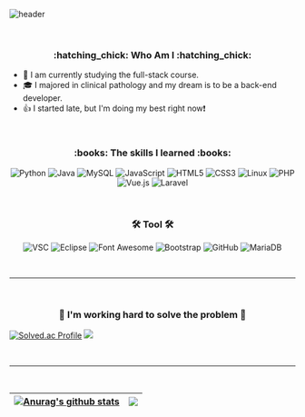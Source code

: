 <!--
**eunjiP/eunjiP** is a ✨ _special_ ✨ repository because its `README.md` (this file) appears on your GitHub profile.

Here are some ideas to get you started:

- 🔭 I’m currently working on ...
- 🌱 I’m currently learning ...
- 👯 I’m looking to collaborate on ...
- 🤔 I’m looking for help with ...
- 💬 Ask me about ...
- 📫 How to reach me: ...
- 😄 Pronouns: ...
- ⚡ Fun fact: ...
-->

![header](https://capsule-render.vercel.app/api?type=rounded&color=gradient&height=300&section=header&text=WELCOME%20&fontSize=90&desc=eunjiP%20GitHub%20Passion%20developer%20&fontAlign=30&descAlign=30&descAlignY=65&animation=twinkling)

<br>

<h3 align="center">:hatching_chick: Who Am I :hatching_chick:</h3>

* 🌱 I am currently studying the full-stack course.
* 🎓 I majored in clinical pathology and my dream is to be a back-end developer.
* 👍 I started late, but I'm doing my best right now:exclamation:

<br>

<h3 align="center"><b>:books: The skills I learned :books:</b></h3>
<p align="center">
<img alt="Python" src="https://img.shields.io/badge/Python-3766AB?style=flat-square&logo=Python&logoColor=white">
<img alt="Java" src ="https://img.shields.io/badge/JAVA-007396.svg?&style=flat-square&logo=Java&logoColor=white"/>
<img alt="MySQL" src ="https://img.shields.io/badge/MySQL-4479A1.svg?&style=flat-square&logo=MySQL&logoColor=white"/>
<img alt="JavaScript" src="https://img.shields.io/badge/JavaScript-F7DF1E?style=flat-square&logo=javascript&logoColor=black">
<img alt="HTML5" src="https://img.shields.io/badge/HTML5-E34F26?style=flat-square&logo=html5&logoColor=white">
<img alt="CSS3" src="https://img.shields.io/badge/CSS-1572B6?style=flat-square&logo=css3&logoColor=white">
<img alt="Linux" src="https://img.shields.io/badge/Linux-FCC624?style=flat-square&logo=linux&logoColor=black">
<img alt="PHP" src ="https://img.shields.io/badge/PHP-777BB4.svg?&style=flat-square&logo=PHP&logoColor=white"/>
<img alt="Vue.js" src ="https://img.shields.io/badge/Vue.js-4FC08D.svg?&style=flat-square&logo=Vue.js&logoColor=white"/>
<img alt="Laravel" src ="https://img.shields.io/badge/Laravel-FF2D20.svg?&style=flat-square&logo=Laravel&logoColor=white"/>
 </p>
 
 <br>
 
<h3 align="center"><b>🛠 Tool 🛠</b></h3>
<p align="center">
<img alt="VSC" src="https://img.shields.io/badge/Visual Studio Code-007ACC?style=flat-square&logo=Visual Studio Code&logoColor=white">
<img alt="Eclipse" src="https://img.shields.io/badge/Eclipse IDE-2C2255?style=flat-square&logo=Eclipse IDE&logoColor=white">
<img alt="Font Awesome" src="https://img.shields.io/badge/Font Awesome-528DD7?style=flat-square&logo=Font Awesome&logoColor=white">
<img alt="Bootstrap" src="https://img.shields.io/badge/Bootstrap-7952B3?style=flat-square&logo=Bootstrap&logoColor=white">
<img alt="GitHub" src="https://img.shields.io/badge/GitHub-181717?style=flat-square&logo=GitHub&logoColor=white">
<img alt="MariaDB" src ="https://img.shields.io/badge/MariaDB-003545.svg?&style=flat-square&logo=MariaDB&logoColor=white"/>
</p>
<br>

***

<br>

<h3 align="center"> 📝 I'm working hard to solve the problem 📝 </h3>

 [![Solved.ac Profile](http://mazassumnida.wtf/api/v2/generate_badge?boj=dae4227)](https://solved.ac/profile/dae4227)
 <img src="http://mazandi.herokuapp.com/api?handle=dae4227&theme=cold"/>
 
<br> 


***

<br>

| <a href="https://github.com/anuraghazra/github-readme-stats"><img align="center" src="https://github-readme-stats.vercel.app/api?username=eunjiP&show_icons=true&include_all_commits=true&theme=flag-india&hide_border=true" alt="Anurag's github stats" /></a> | <a href="https://github.com/anuraghazra/github-readme-stats"><img align="center" src="https://github-readme-stats.vercel.app/api/top-langs/?username=eunjiP&layout=compact&theme=flag-india&hide_border=true" /></a> |
| ------------- | ------------- |



